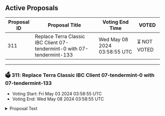 ## Active Proposals

| Proposal ID | Proposal Title | Voting End Time | VOTED |
|-------------|----------------|-----------------|-------|
| 311 | Replace Terra Classic IBC Client 07-tendermint-0 with 07-tendermint-133 | Wed May 08 2024 03:58:55 UTC | ⏳ NOT VOTED |

---

### 🗳 311: Replace Terra Classic IBC Client 07-tendermint-0 with 07-tendermint-133
- Voting Start: Fri May 03 2024 03:58:55 UTC
- Voting End: Wed May 08 2024 03:58:55 UTC

<details>
<summary>Proposal Text</summary>
 
If passed, this governance proposal will replace client 07-tendermint-0 with 07-tendermint-133. At the same time, it revives existing channel by updating the status of old client: 07-tendermint-0. Please vote YES to reconnect Crescent with the Terra Classic.
</details>
